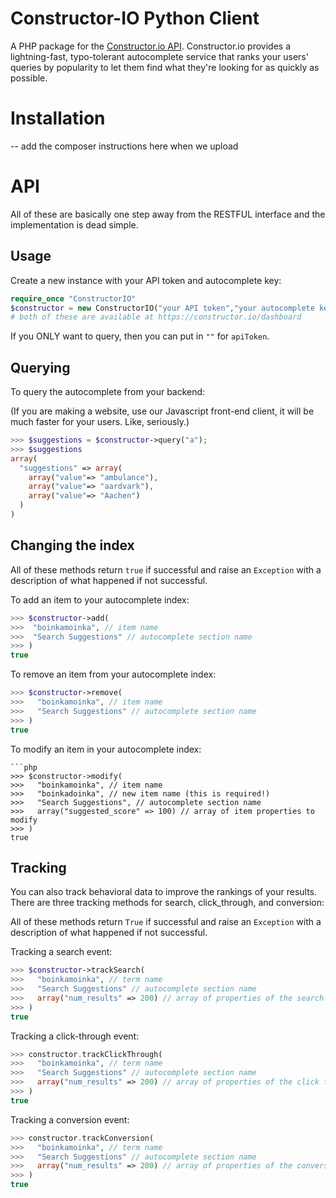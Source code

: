 Constructor-IO Python Client
=====

A PHP package for the [Constructor.io API](http://constructor.io/docs).  Constructor.io provides a lightning-fast, typo-tolerant autocomplete service that ranks your users' queries by popularity to let them find what they're looking for as quickly as possible.

Installation
===

-- add the composer instructions here when we upload

API
===

All of these are basically one step away from the RESTFUL interface and the implementation is dead simple.

Usage
---

Create a new instance with your API token and autocomplete key:

```php
require_once "ConstructorIO"
$constructor = new ConstructorIO("your API token","your autocomplete key")
# both of these are available at https://constructor.io/dashboard
```

If you ONLY want to query, then you can put in `""` for `apiToken`.

Querying
---

To query the autocomplete from your backend:

(If you are making a website, use our Javascript front-end client, it will be much faster for your users. Like, seriously.)

```php
>>> $suggestions = $constructor->query("a");
>>> $suggestions
array(
  "suggestions" => array(
    array("value"=> "ambulance"),
    array("value"=> "aardvark"),
    array("value"=> "Aachen")
  )
)
```

Changing the index
---

All of these methods return `true` if successful and raise an `Exception` with a description of what happened if not successful.

To add an item to your autocomplete index:
    
```php
>>> $constructor->add(
>>>  "boinkamoinka", // item name
>>>  "Search Suggestions" // autocomplete section name
>>> )
true
```

To remove an item from your autocomplete index:
    
```php
>>> $constructor->remove(
>>>   "boinkamoinka", // item name
>>>   "Search Suggestions" // autocomplete section name
>>> )
true
```

To modify an item in your autocomplete index:

    ```php
    >>> $constructor->modify(
    >>>   "boinkamoinka", // item name
    >>>   "boinkadoinka", // new item name (this is required!)
    >>>   "Search Suggestions", // autocomplete section name
    >>>   array("suggested_score" => 100) // array of item properties to modify
    >>> )
    true

Tracking
---

You can also track behavioral data to improve the rankings of your results.  There are three tracking methods for search, click_through, and conversion:

All of these methods return `True` if successful and raise an `Exception` with a description of what happened if not successful.

Tracking a search event:

```php
>>> $constructor->trackSearch(
>>>   "boinkamoinka", // term name
>>>   "Search Suggestions" // autocomplete section name
>>>   array("num_results" => 200) // array of properties of the search
>>> )
true
```

Tracking a click-through event:

```php
>>> constructor.trackClickThrough(
>>>   "boinkamoinka", // term name
>>>   "Search Suggestions" // autocomplete section name
>>>   array("num_results" => 200) // array of properties of the click through
>>> )
true
```

Tracking a conversion event:
    
```php
>>> constructor.trackConversion(
>>>   "boinkamoinka", // term name
>>>   "Search Suggestions" // autocomplete section name
>>>   array("num_results" => 200) // array of properties of the conversion
>>> )
true
```

